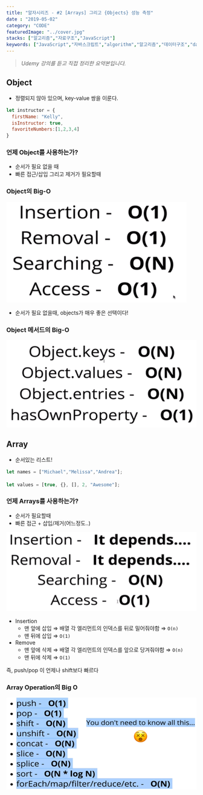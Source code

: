 ```yaml
---
title: "알자시리즈 - #2 [Arrays] 그리고 {Objects} 성능 측정"
date : "2019-05-02"
category: "CODE"
featuredImage: "../cover.jpg"
stacks: ["알고리즘","자료구조","JavaScript"]
keywords: ["JavaScript","자바스크립트","algorithm","알고리즘","데이터구조","datastructure"]
---
```

> _Udemy 강의를 듣고 직접 정리한 요약본입니다._

## Object

- 정렬되지 않아 있으며, key-value 쌍을 이룬다.

```javascript
let instructor = {
  firstName: "Kelly",
  isInstructor: true,
  favoriteNumbers:[1,2,3,4]
}
```

### 언제 Object를 사용하는가?

- 순서가 필요 없을 때
- 빠른 접근/삽입 그리고 제거가 필요할때

### Object의 Big-O

![Object의 Big-O](./Untitled-394c6862-2afd-432d-85df-7d0968fa9dc9.png "Object의 Big-O")

- 순서가 필요 없을때, objects가 매우 좋은 선택이다!

### Object 메서드의 Big-O

![Object 메서드의 Big-O](./Untitled-f553c434-9e72-4104-a5c3-4a7003dc69cc.png "Object 메서드의 Big-O")

## Array

- 순서있는 리스트!

```javascript
let names = ["Michael","Melissa","Andrea"];

let values = [true, {}, [], 2, "Awesome"];
```

### 언제 Arrays를 사용하는가?

- 순서가 필요할때
- 빠른 접근 + 삽입/제거(어느정도..)

![언제 Arrays를 사용하는가?](./Untitled-e160addc-80b3-4f76-93ee-75c9f42c3ef0.png "언제 Arrays를 사용하는가?")

- Insertion
  - 맨 앞에 삽입 ⇒ 배열 각 엘리먼트의 인덱스를 뒤로 밀어줘야함 ⇒ `O(n)`
  - 맨 뒤에 삽입 ⇒ `O(1)`
- Remove
  - 맨 앞에 삭제 ⇒ 배열 각 엘리먼트의 인덱스를 앞으로 당겨줘야함 ⇒ `O(n)`
  - 맨 뒤에 삭제 ⇒ `O(1)`

즉, push/pop 이 언제나 shift보다 빠르다

### Array Operation의 Big O

![](./Untitled-7087343b-3862-425e-97fc-461bf5a38e39.png "전부 알 필요는 없다.")